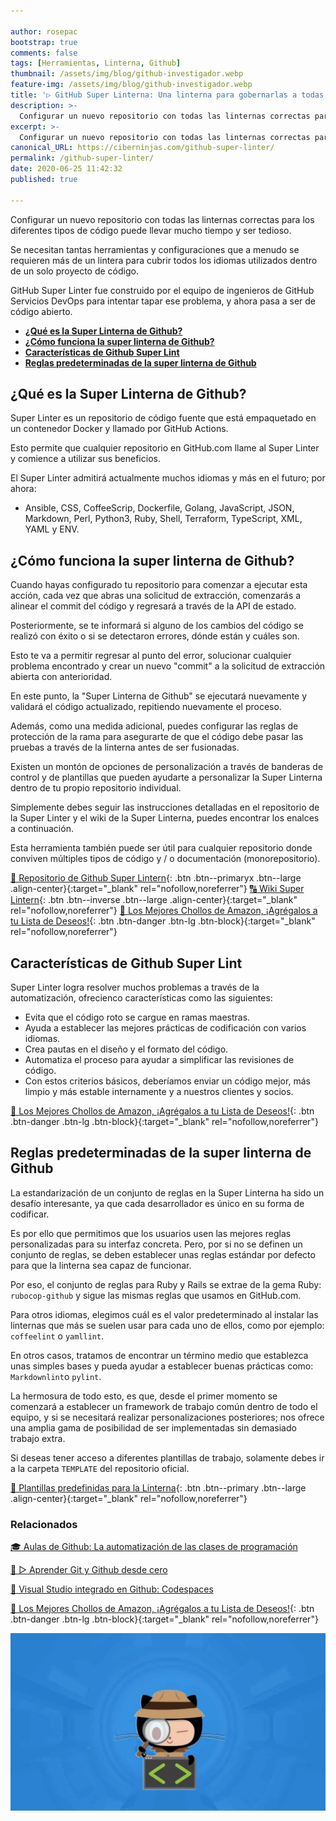 ```yaml
---

author: rosepac
bootstrap: true
comments: false
tags: [Herramientas, Linterna, Github]
thumbnail: /assets/img/blog/github-investigador.webp
feature-img: /assets/img/blog/github-investigador.webp
title: '▷ GitHub Super Linterna: Una linterna para gobernarlas a todas'
description: >-
  Configurar un nuevo repositorio con todas las linternas correctas para los diferentes tipos de código puede llevar mucho tiempo y ser tedioso. Github Super Linter es la solución perfecta para eso.
excerpt: >-
  Configurar un nuevo repositorio con todas las linternas correctas para los diferentes tipos de código puede llevar mucho tiempo y ser tedioso. Github Super Linter es la solución perfecta para eso.
canonical_URL: https://ciberninjas.com/github-super-linter/
permalink: /github-super-linter/
date: 2020-06-25 11:42:32
published: true

---
```


Configurar un nuevo repositorio con todas las linternas correctas para los diferentes tipos de código puede llevar mucho tiempo y ser tedioso.

Se necesitan tantas herramientas y configuraciones que a menudo se requieren más de un lintera para cubrir todos los idiomas utilizados dentro de un solo proyecto de código.

GitHub Super Linter fue construido por el equipo de ingenieros de GitHub Servicios DevOps para intentar tapar ese problema, y ahora pasa a ser de código abierto.
- [**¿Qué es la Super Linterna de Github?**](#qué-es-la-super-linterna-de-github)
- [**¿Cómo funciona la super linterna de Github?**](#cómo-funciona-la-super-linterna-de-github)
- [**Características de Github Super Lint**](#características-de-github-super-lint)
- [**Reglas predeterminadas de la super linterna de Github**](#reglas-predeterminadas-de-la-super-linterna-de-github)

## **¿Qué es la Super Linterna de Github?**

Super Linter es un repositorio de código fuente  que está empaquetado en un contenedor Docker y llamado por GitHub Actions. 

Esto permite que cualquier repositorio en GitHub.com llame al Super Linter y comience a utilizar sus beneficios.

El Super Linter admitirá actualmente muchos idiomas y más en el futuro; por ahora:

- Ansible, CSS, CoffeeScrip, Dockerfile, Golang, JavaScript, JSON, Markdown, Perl, Python3, Ruby, Shell, Terraform, TypeScript, XML, YAML y ENV.

## **¿Cómo funciona la super linterna de Github?**

Cuando hayas configurado tu repositorio para comenzar a ejecutar esta acción, cada vez que abras una solicitud de extracción, comenzarás a alinear el commit del código y regresará a través de la API de estado.

Posteriormente, se te informará si alguno de los cambios del código se realizó con éxito o si se detectaron errores, dónde están y cuáles son.

Esto te va a permitir regresar al punto del error, solucionar cualquier problema encontrado y crear un nuevo "commit" a la solicitud de extracción abierta con anterioridad.

En este punto, la "Super Linterna de Github" se ejecutará nuevamente y validará el código actualizado, repitiendo nuevamente el proceso.

Además, como una medida adicional, puedes configurar las reglas de protección de la rama para asegurarte de que el código debe pasar las pruebas a través de la linterna antes de ser fusionadas.

Existen un montón de opciones de personalización a través de banderas de control y de plantillas que pueden ayudarte a personalizar la Super Linterna dentro de tu propio repositorio individual.

Simplemente debes seguir las instrucciones detalladas en el repositorio de la Super Linter y el wiki de la Super Linterna, puedes encontrar los enalces a continuación.

Esta herramienta también puede ser útil para cualquier repositorio donde conviven múltiples tipos de código y / o documentación (monorepositorio).

[📂 Repositorio de Github Super Lintern](https://github.com/github/super-linter/){: .btn .btn--primaryx .btn--large .align-center}{:target="_blank" rel="nofollow,noreferrer"}
[🔠 Wiki Super Lintern](https://github.com/github/super-linter/wiki){: .btn .btn--inverse .btn--large .align-center}{:target="_blank" rel="nofollow,noreferrer"}
[🛒 Los Mejores Chollos de Amazon, ¡Agrégalos a tu Lista de Deseos!](/amazon/ "Los Mejores Chollos de Amazon, Ofertas Flash, Black Monday y Amazon Prime Day"){: .btn .btn-danger .btn-lg .btn-block}{:target="_blank" rel="nofollow,noreferrer"}

## **Características de Github Super Lint**

Super Linter logra resolver muchos problemas a través de la automatización, ofrecienco características como las siguientes:

- Evita que el código roto se cargue en ramas maestras.
- Ayuda a establecer las mejores prácticas de codificación con varios idiomas.
- Crea pautas en el diseño y el formato del código.
- Automatiza el proceso para ayudar a simplificar las revisiones de código.
- Con estos criterios básicos, deberíamos enviar un código mejor, más limpio y más estable internamente y a nuestros clientes y socios.

[🛒 Los Mejores Chollos de Amazon, ¡Agrégalos a tu Lista de Deseos!](/amazon/ "Los Mejores Chollos de Amazon, Ofertas Flash, Black Monday y Amazon Prime Day"){: .btn .btn-danger .btn-lg .btn-block}{:target="_blank" rel="nofollow,noreferrer"}

## **Reglas predeterminadas de la super linterna de Github**

La estandarización de un conjunto de reglas en la Super Linterna ha sido un desafío interesante, ya que cada desarrollador es único en su forma de codificar.

Es por ello que permitimos que los usuarios usen las mejores reglas personalizadas para su interfaz concreta. Pero, por si no se definen un conjunto de reglas, se deben establecer unas reglas estándar por defecto para que la linterna sea capaz de funcionar.

Por eso, el conjunto de reglas para Ruby y Rails se extrae de la gema Ruby: `rubocop-github` y sigue las mismas reglas que usamos en GitHub.com.

Para otros idiomas, elegimos cuál es el valor predeterminado al instalar las linternas que más se suelen usar para cada uno de ellos, como por ejemplo: `coffeelint` o `yamllint`.

En otros casos, tratamos de encontrar un término medio que establezca unas simples bases y pueda ayudar a establecer buenas prácticas como: `Markdownlint`o `pylint`.

La hermosura de todo esto, es que, desde el primer momento se comenzará a establecer un framework de trabajo común dentro de todo el equipo, y si se necesitará realizar personalizaciones posteriores; nos ofrece una amplia gama de posibilidad de ser implementadas sin demasiado trabajo extra.

Si deseas tener acceso a diferentes plantillas de trabajo, solamente debes ir a la carpeta `TEMPLATE` del repositorio oficial.

[📁 Plantillas predefinidas para la Linterna](https://github.com/github/super-linter/tree/master/TEMPLATES
){: .btn .btn--primary .btn--large .align-center}{:target="_blank" rel="nofollow,noreferrer"}

### **Relacionados** <!-- omit in toc -->

[🎓 Aulas de Github: La automatización de las clases de programación](https://ciberninjas.com/github-classroom/)

[🥇 ▷ Aprender Git y Github desde cero](https://ciberninjas.com/github-git-recursos/)

[🥇 Visual Studio integrado en Github: Codespaces](https://ciberninjas.com/codespace-editor-github/)

[🛒 Los Mejores Chollos de Amazon, ¡Agrégalos a tu Lista de Deseos!](/amazon/ "Los Mejores Chollos de Amazon, Ofertas Flash, Black Monday y Amazon Prime Day"){: .btn .btn-danger .btn-lg .btn-block}{:target="_blank" rel="nofollow,noreferrer"}

![Configurar un nuevo repositorio con todas las linternas correctas para los diferentes tipos de código puede llevar mucho tiempo y ser tedioso. Github Super Linter es la solución perfecta para eso.](/assets/img/blog/github-investigador.webp "Configurar un nuevo repositorio con todas las linternas correctas para los diferentes tipos de código puede llevar mucho tiempo y ser tedioso. Github Super Linter es la solución perfecta para eso.")